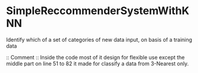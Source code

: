 # SimpleReccommenderSystemWithKNN
Identify which of a set of categories of new data input, on basis of a training data

:: Comment ::
Inside the code most of it design for flexible use except the middle part on line 51 to 82 it made for classify a data from 3-Nearest only.
